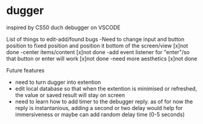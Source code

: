 # dugger
inspired by CS50 duch debugger on VSCODE

List of things to edit-add/found bugs
-Need to change input and button position to fixed position and position it bottom of the screen/view [x]not done
-center items/content [x]not done
-add event listener for "enter"/so that button or enter will work [x]not done
-need more aesthetics [x]not done

Future features
- need to turn dugger into extention
- edit local database so that when the extention is minimised or refreshed, the value or saved result will stay on screen
- need to learn how to add timer to the debugger reply. as of for now the reply is instantanious, adding a second or two delay would help for immersiveness or maybe can add random delay time (0-5 seconds)
